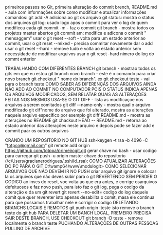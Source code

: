 primeiros passos no Git, primeira alteração do commit
brench, README.md - aula com informações sobre como modificar e atualizar informações 
comandos:
git add -A adiciona ao git os arquivo 
git status: mostra o status dos arquivos
git log: usado logo apos o commit para ver o log de quem modificou cada
git commit -m - faz o commit
git branch - mostra todos os projetos master abertos
git commit am: modifica e adicona o commit " mensaggem"
usar o git reset --soft - volta para um estado anterior ao commit, 
usar o git reset --mixed - precisa commitar novamente dar o add
usar o git reset --hard - remove tudo e volta ao estado anterior sem necessidade de modificar arquivos
usar o git reset -hard nimero do log do commt enterior

TRABALHANDO COM DIFERENTES BRANCH
git branch - mostrao todos os gits em que eu estou
git branch novo branch - este é o comando para criar novo branch
git checkout " nome do branch". ex git checkout teste - vai para o branch teste
COMO SABER AS DIFERENÇAS DOS ARQUIVOS AINDA NÃO ADD AO COMMIT NO COMPUTADOR
POIS O STATUS INDICA APENAS OS ARQUIVOS MODIFICADOS, SEM RELATAR QUAIS AS ALTERAÇÕES FEITAS NOS MESMOS
USA-SE O GIT DIFF - lista as modificaçoe nos arquivos a serem comitados
git diff --name-only - mostra qual o arquivo modificado
git dif"nome do arquivo que foi alterado, mostra as alterações naquele arquivo especifico
por exemplo git diff README.md - mostra as alterações no README
git chackout HEAD -- README.md - retorna ao estado anterior das alterações neste arquivo e depois pode se fazer add e commit paar os outros arquivos
 
 CRANDO UM REPOSITORIO NO GIT HUB
ssh-keygen -t rsa -b 4096 -C "totpoa@gmail.com"
git remote add origin https://github.com/totpoa/primeirogit.git
gerar chave  no bash - usar codigo
para carregar
git push -u origin master
 chave do repositorio
 (/c/Users/gracianerodrigues/.ssh/id_rsa):
 COMO ATUALIZAR ALTERAÇÕES DO PC PARA O GIT
 C:\wamp64\www\modulogit>
COMO SELECIONAR ARQUIVOS QUE NÃO DEVEM IR NO PUSH
criar arquivo git ignore e colocar la os arquivos que não deves subir para o git
REVERTENDO SEM PERDER O CODIGO
ao inves do reset, voe volta ao que era antes, e corrige osarquivos defeituosos e faz novo push, para isto faz o git log, pega o codigo da alteração e da um git revert 
git revert --no-edit= codigo do log daquele comit que quer revereter
isto apenas desabilita  o comit, masa ele continua para que possamos trabalhar nele e corrigir o codigo
DELETANDO BRANCHS LOCAIS E REMOTOS
git puxh origin :teste
isto remove o branch teste do git hub
PARA DELETAR UM BANCH LOCAL, PREMEIRO PRECISA SAIR DESTE BRANCH, USE CHECKOUT
	git branch -D teste - remove localmente o branch teste
	PUCHANDO ALTERAÇÕES DE OUTRAS PESSOAS
	PULLING DE ARCHIVE
	


